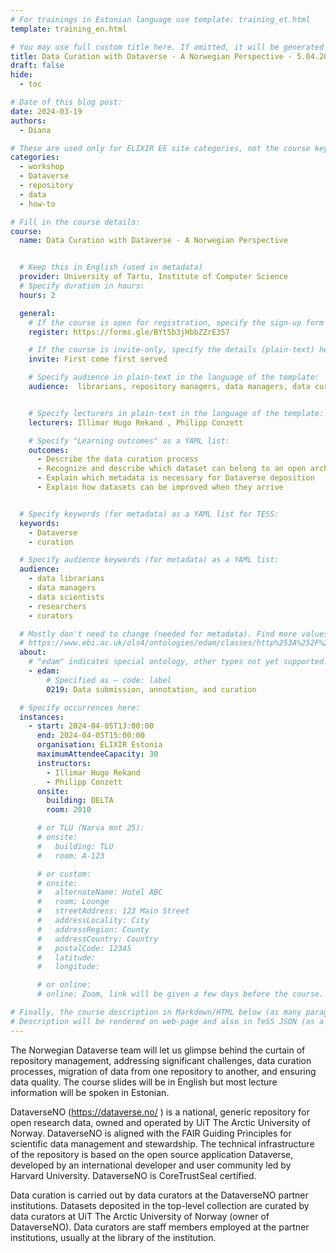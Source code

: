 ```yaml
---
# For trainings in Estonian language use template: training_et.html
template: training_en.html

# You may use full custom title here. If omitted, it will be generated from course name.
title: Data Curation with Dataverse - A Norwegian Perspective - 5.04.2024
draft: false
hide:
  - toc

# Date of this blog post:
date: 2024-03-19
authors:
  - Diana

# These are used only for ELIXIR EE site categories, not the course keywords on TESS
categories:
  - workshop
  - Dataverse
  - repository
  - data
  - how-to 

# Fill in the course details:
course:
  name: Data Curation with Dataverse - A Norwegian Perspective


  # Keep this in English (used in metadata)
  provider: University of Tartu, Institute of Computer Science
  # Specify duration in hours:
  hours: 2

  general:
    # If the course is open for registration, specify the sign-up form link here (otherwise, remove it):
    register: https://forms.gle/BYt5b3jHbbZZrE357

    # If the course is invite-only, specify the details (plain-text) here (otherwise, remove it):
    invite: First come first served 

    # Specify audience in plain-text in the language of the template:
    audience:  librarians, repository managers, data managers, data curators


    # Specify lecturers in plain-text in the language of the template:
    lecturers: Illimar Hugo Rekand , Philipp Conzett

    # Specify "Learning outcomes" as a YAML list:
    outcomes:
      - Describe the data curation process
      - Recognize and describe which dataset can belong to an open archive such as Dataverse
      - Explain which metadata is necessary for Dataverse deposition
      - Explain how datasets can be improved when they arrive


  # Specify keywords (for metadata) as a YAML list for TESS:
  keywords:
    - Dataverse
    - curation

  # Specify audience keywords (for metadata) as a YAML list:
  audience:
    - data librarians 
    - data managers 
    - data scientists
    - researchers 
    - curators

  # Mostly don't need to change (needed for metadata). Find more values here:
  # https://www.ebi.ac.uk/ols4/ontologies/edam/classes/http%253A%252F%252Fedamontology.org%252Ftopic_0003?lang=en
  about:
    # "edam" indicates special ontology, other types not yet supported.
    - edam:
        # Specified as – code: label
        0219: Data submission, annotation, and curation

  # Specify occurrences here:
  instances:
    - start: 2024-04-05T13:00:00
      end: 2024-04-05T15:00:00
      organisation: ELIXIR Estonia
      maximumAttendeeCapacity: 30
      instructors:
        - Illimar Hugo Rekand
        - Philipp Conzett
      onsite:
        building: DELTA
        room: 2010

      # or TLU (Narva mnt 25):
      # onsite:
      #   building: TLU
      #   room: A-123

      # or custom:
      # onsite:
      #   alternateName: Hotel ABC
      #   room: Lounge
      #   streetAddress: 123 Main Street
      #   addressLocality: City
      #   addressRegion: County
      #   addressCountry: Country
      #   postalCode: 12345
      #   latitude:
      #   longitude:

      # or online:
      # online: Zoom, link will be given a few days before the course.

# Finally, the course description in Markdown/HTML below (as many paragraphs as needed).
# Description will be rendered on web-page and also in TeSS JSON (as a string of HTML).
---
```


The Norwegian Dataverse team will let us glimpse behind the curtain of repository management, addressing significant challenges, data curation processes, migration of data from one repository to another, and ensuring data quality. The course slides will be in English but most lecture information will be spoken in Estonian.

<!-- more -->

DataverseNO (https://dataverse.no/ ) is a national, generic repository for open research data, owned and operated by UiT The Arctic University of Norway. DataverseNO is aligned with the FAIR Guiding Principles for scientific data management and stewardship. The technical infrastructure of the repository is based on the open source application Dataverse, developed by an international developer and user community led by Harvard University. DataverseNO is CoreTrustSeal certified.

Data curation is carried out by data curators at the DataverseNO partner institutions. Datasets deposited in the top-level collection are curated by data curators at UiT The Arctic University of Norway (owner of DataverseNO). Data curators are staff members employed at the partner institutions, usually at the library of the institution. 

